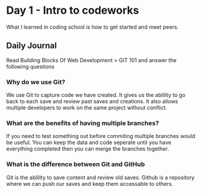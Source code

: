 # Day 1 - Intro to codeworks

What I learned in coding school is how to get started and meet peers.

## Daily Journal
Read Building Blocks Of Web Development > GIT 101 and answer the following questions

### Why do we use Git?
We use Git to capture code we have created. It gives us the ablility to go back to each save and review past saves and creations. It also allows multiple developers to work on the same project without conflict.

### What are the benefits of having multiple branches?
If you need to test something out before commiting multiple branches would be useful. You can keep the data and code seperate until you have everything completed then you can merge the branches together.

### What is the difference between Git and GitHub
Git is the ablility to save content and review old saves. Github is a repository where we can push our saves and keep them accessable to others.


